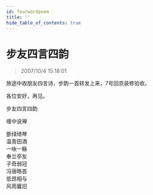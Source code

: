```yaml
---
id: fourwordpoem
title: ''
hide_table_of_contents: true
---
```


# 步友四言四韵

> 2007/10/4 15:18:01

<div style={{color:'#FF00FF', fontSize: '24px', fontWeight: 'normal', textAlign: 'left', lineHeight: '150%'}}>

旅途中收朋友四言诗，步韵一首转发上来，7号回京装修验收。
 
各位安好，再见。
</div>

<div style={{color:'#FF0000', fontSize: '56px', fontWeight: 'bold', textAlign: 'center', lineHeight: '150%'}}>

步友四言四韵
</div>

<div style={{color:'#FF0000', fontSize: '32px', fontWeight: 'bold', textAlign: 'center', lineHeight: '150%'}}>

缠中说禅
</div> 

<div style={{color:'#FF0000', fontSize: '56px', fontWeight: 'bold', textAlign: 'center', lineHeight: '150%'}}>

斵绿绮琴<br/>
温青田酒<br/>
一咏一觞<br/>
奉兰亭友<br/>
子奇弱冠<br/>
冯唐皓首<br/>
低昂相与<br/>
风雨曩旧
</div>
